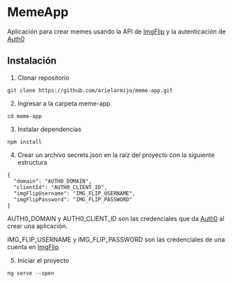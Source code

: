 # MemeApp

Aplicación para crear memes usando la API de [ImgFlip](https://imgflip.com/api) y la autenticación de [Auth0](https://auth0.com/)


## Instalación

1. Clonar repositorio
  ```
  git clone https://github.com/arielarmijo/meme-app.git
  ```

2. Ingresar a la carpeta meme-app
  ```
  cd meme-app
  ```

3. Instalar dependencias
  ```
  npm install
  ```

4. Crear un archivo secrets.json en la raíz del proyecto con la siguiente estructura
  ```
  {
    "domain": "AUTH0_DOMAIN",
    "clientId": "AUTH0_CLIENT_ID",
    "imgFlipUsername": "IMG_FLIP_USERNAME",
    "imgFlipPassword": "IMG_FLIP_PASSWORD"
  }
  ```
  AUTH0_DOMAIN y AUTH0_CLIENT_ID son las credenciales que da [Auth0](https://manage.auth0.com/dashboard/us/dev-gfsvd218/applications) al crear una aplicación.

  IMG_FLIP_USERNAME y IMG_FLIP_PASSWORD son las credenciales de una cuenta en [ImgFlip](https://imgflip.com/signup)

5. Iniciar el proyecto
  ```
  ng serve --open
  ```